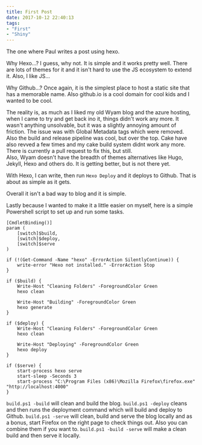 ```yaml
---
title: First Post
date: 2017-10-12 22:40:13
tags: 
- "First"
- "Shiny"
---
```

The one where Paul writes a post using hexo.
<!-- more -->
Why Hexo...?
I guess, why not. 
It is simple and it works pretty well. There are lots of themes for it and it isn't hard to use the JS ecosystem to extend it. Also, I like JS...

Why Github...?
Once again, it is the simplest place to host a static site that has a memorable name. Also github.io is a cool domain for cool kids and I wanted to be cool. 

The reality is, as much as I liked my old Wyam blog and the azure hosting, when I came to try and get back ino it, things didn't work any more. It wasn't anything unsolvable, but it was a slightly annoying amount of friction. The issue was with Global Metadata tags which were removed. 
Also the build and release pipeline was cool, but over the top. Cake have also revved a few times and my cake build system didnt work any more. There is currently a pull request to fix this, but still.  
Also, Wyam doesn't have the breadth of themes alternatives like Hugo, Jekyll, Hexo and others do. It is getting better, but is not there yet. 

With Hexo, I can write, then run `Hexo Deploy` and it deploys to Github. That is about as simple as it gets. 

Overall it isn't a bad way to blog and it is simple.

Lastly because I wanted to make it a little easier on myself, here is a simple Powershell script to set up and run some tasks. 
```
[CmdletBinding()]
param (
    [switch]$build,
    [switch]$deploy,
    [switch]$serve
)

if (!(Get-Command -Name "hexo" -ErrorAction SilentlyContinue)) {
    write-error "Hexo not installed." -ErrorAction Stop
}

if ($build) {
    Write-Host "Cleaning Folders" -ForegroundColor Green
    hexo clean

    Write-Host "Building" -ForegroundColor Green
    hexo generate
}

if ($deploy) {
    Write-Host "Cleaning Folders" -ForegroundColor Green
    hexo clean

    Write-Host "Deploying" -ForegroundColor Green
    hexo deploy
}

if ($serve) {
    start-process hexo serve
    start-sleep -Seconds 3
    start-process "C:\Program Files (x86)\Mozilla Firefox\firefox.exe" "http://localhost:4000"
}
```
`build.ps1 -build` will clean and build the blog.
`build.ps1 -deploy` cleans and then runs the deployment command which will build and deploy to Github.
`build.ps1 -serve` will clean, build and serve the blog locally and as a bonus, start Firefox on the right page to check things out. 
Also you can combine them if you want to. `build.ps1 -build -serve` will make a clean build and then serve it locally. 